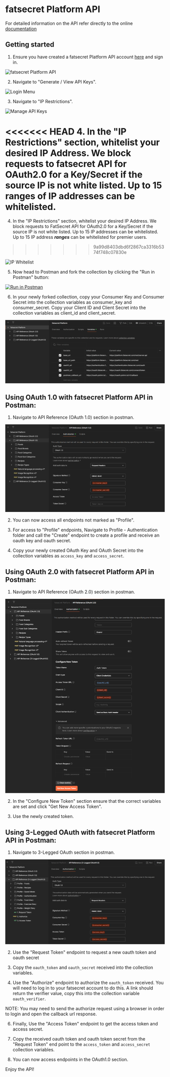 # fatsecret Platform API

For detailed information on the API refer directly to the online [documentation](https://platform.fatsecret.com/api/Default.aspx?screen=rapih)

## Getting started

1. Ensure you have created a fatsecret Platform API account [here](https://platform.fatsecret.com/api/) and sign in.

![fatsecret Platform API](/images/platform.png)

2. Navigate to "Generate / View API Keys".

![Login Menu](/images/login_menu.png)

3. Navigate to "IP Restrictions".

![Manage API Keys](/images/view_api_keys.png)

<<<<<<< HEAD
4. In the "IP Restrictions" section, whitelist your desired IP Address. We block requests to fatsecret API for OAuth2.0 for a Key/Secret if the source IP is not white listed. Up to 15 ranges of IP addresses can be whitelisted.
=======
4. In the "IP Restrictions" section, whitelist your desired IP Address. We block requests to FatSecret API for OAuth2.0 for a Key/Secret if the source IP is not white listed. Up to 15 IP addresses can be whitelisted. Up to 15 IP address ***ranges*** can be whitelisted for premier users.
>>>>>>> 9a99d8403dbd6f2867ca3316b5374f748c07830e

![IP Whitelist](/images/ip_whitelist.png)

5. Now head to Postman and fork the collection by clicking the "Run in Postman" button:

[![Run in Postman](https://run.pstmn.io/button.svg)](https://app.getpostman.com/run-collection/25958240-f307c228-34ed-42bb-8866-79dae97523a6?action=collection%2Ffork&collection-url=entityId%3D25958240-f307c228-34ed-42bb-8866-79dae97523a6%26entityType%3Dcollection%26workspaceId%3D97960a9b-5292-4c02-89c1-ded0c29c0641)

6. In your newly forked collection, copy your Consumer Key and Consumer Secret into the collection variables as consumer_key and consumer_secret. Copy your Client ID and Client Secret into the collection variables as client_id and client_secret.

![Variables](/images/variables.png)

## Using OAuth 1.0 with fatsecret Platform API in Postman:

1. Navigate to API Reference (OAuth 1.0) section in postman.

![Postman OAuth1](/images/oauth1.png)

2. You can now access all endpoints not marked as "Profile".

3. For access to "Profile" endpoints, Navigate to Profile - Authentication folder and call the "Create" endpoint to create a profile and receive an oauth key and oauth secret.

4. Copy your newly created OAuth Key and OAuth Secret into the collection variables as `access_key` and `access_secret`.

## Using OAuth 2.0 with fatsecret Platform API in Postman:

1. Navigate to API Reference (OAuth 2.0) section in postman.

![Postman OAuth2](/images/oauth2.png)

2. In the "Configure New Token" section ensure that the correct variables are set and click "Get New Access Token".

3. Use the newly created token.

## Using 3-Legged OAuth with fatsecret Platform API in Postman:

1. Navigate to 3-Legged OAuth section in postman.

![3-Legged OAuth](/images/leg.png)

2. Use the "Request Token" endpoint to request a new oauth token and oauth secret

3. Copy the `oauth_token` and `oauth_secret` received into the collection variables.

4. Use the "Authorize" endpoint to authorize the `oauth_token` received. You will need to log in to your fatsecret account to do this. A link should return the verifier value, copy this into the collection variable `oauth_verifier`.

NOTE: You may need to send the authorize request using a browser in order to login and open the callback url response.

6. Finally, Use the "Access Token" endpoint to get the access token and access secret.

7. Copy the received oauth token and oauth token secret from the "Request Token" end point to the `access_token` and `access_secret` collection variables.

8. You can now access endpoints in the OAuth1.0 section.

Enjoy the API!
